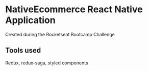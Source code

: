 # NativeEcommerce React Native Application

Created during the Rocketseat Bootcamp Challenge

## Tools used

Redux, redux-saga, styled components
